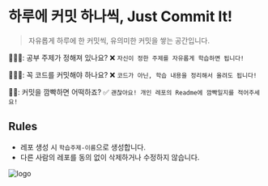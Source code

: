 # 하루에 커밋 하나씩, Just Commit It!
> 자유롭게 하루에 한 커밋씩, 유의미한 커밋을 쌓는 공간입니다.

🙋🏻‍♀️: 공부 주제가 정해져 있나요?  ❌  `자신이 정한 주제를 자유롭게 학습하면 됩니다!`

🙋🏻‍♂️: 꼭 코드를 커밋해야 하나요?  ❌  `코드가 아닌, 학습 내용을 정리해서 올려도 됩니다!`

🙋🏻: 커밋을 깜빡하면 어떡하죠?  ✅  `괜찮아요! 개인 레포의 Readme에 깜빡일지를 적어주세요!`

## Rules
- 레포 생성 시 `학습주제-이름`으로 생성합니다.
- 다른 사람의 레포를 동의 없이 삭제하거나 수정하지 않습니다.

![logo](https://user-images.githubusercontent.com/71758542/231013803-bf8a51b5-a2c6-4912-bb77-756cdecfa3fd.png)

<!--
## Hi there 👋

**Here are some ideas to get you started:**

🙋‍♀️ A short introduction - what is your organization all about?
🌈 Contribution guidelines - how can the community get involved?
👩‍💻 Useful resources - where can the community find your docs? Is there anything else the community should know?
🍿 Fun facts - what does your team eat for breakfast?
🧙 Remember, you can do mighty things with the power of [Markdown](https://docs.github.com/github/writing-on-github/getting-started-with-writing-and-formatting-on-github/basic-writing-and-formatting-syntax)
-->
